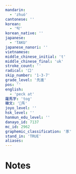 ```yaml
---
mandarin:
  - 'zhuó'
cantonese: ''
korean:
  - '탁'
korean_native: ''
japanese:
  - 'TAKU'
japanese_nanori: ''
vietnamese:
middle_chinese_initial: 't'
middle_chinese_final: 'uk'
stroke_count: ''
radical: '口'
skip_number: '1-3-7'
grade_level: '先進'
pos: ''
english:
  - 'peck at'
羅馬字: 'tog'
韓文: '톡'
joyo_level: ''
hsk_level: ''
hanmun_edu_level: ''
danayo_id: 7137
mc_id: 2962
graphemic_classification: '豕'
stand_in: 'TRUE'
aliases:
---
```


# Notes
